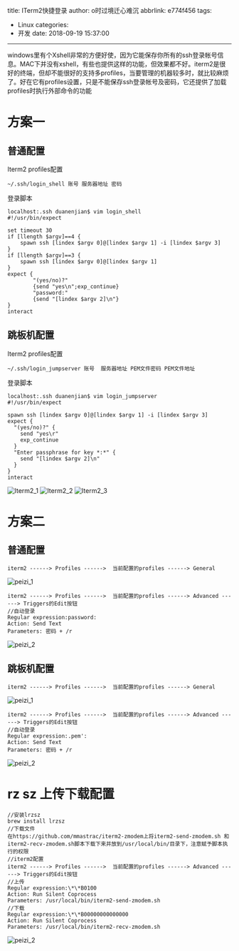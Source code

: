 title: ITerm2快捷登录
author: o时过境迁心难沉
abbrlink: e774f456
tags:
  - Linux
categories:
  - 开发
date: 2018-09-19 15:37:00
---
windows里有个Xshell非常的方便好使，因为它能保存你所有的ssh登录帐号信息。MAC下并没有xshell，有些也提供这样的功能，但效果都不好。iterm2是很好的终端，但却不能很好的支持多profiles，当要管理的机器较多时，就比较麻烦了。好在它有profiles设置，只是不能保存ssh登录帐号及密码，它还提供了加载profiles时执行外部命令的功能

<!-- more -->
# 方案一

## 普通配置

Iterm2 profiles配置
```
~/.ssh/login_shell 账号 服务器地址 密码
```
登录脚本
```
localhost:.ssh duanenjian$ vim login_shell 
#!/usr/bin/expect
 
set timeout 30
if [llength $argv]==4 {
	spawn ssh [lindex $argv 0]@[lindex $argv 1] -i [lindex $argv 3]
}
if [llength $argv]==3 {
	spawn ssh [lindex $argv 0]@[lindex $argv 1]
}
expect {
        "(yes/no)?"
        {send "yes\n";exp_continue}
        "password:"
        {send "[lindex $argv 2]\n"}
}
interact
```
## 跳板机配置
Iterm2 profiles配置
```
~/.ssh/login_jumpserver 账号  服务器地址 PEM文件密码 PEM文件地址
```
登录脚本
```
localhost:.ssh duanenjian$ vim login_jumpserver 
#!/usr/bin/expect

spawn ssh [lindex $argv 0]@[lindex $argv 1] -i [lindex $argv 3]
expect {
  "(yes/no)?" {
    send "yes\r"
    exp_continue
  }
  "Enter passphrase for key *:*" {
    send "[lindex $argv 2]\n"
  }
}
interact
```
![Iterm2_1](/images/iterm_1.png)
![Iterm2_2](/images/iterm_2.png)
![Iterm2_3](/images/iterm_3.png)

# 方案二

## 普通配置
```
iterm2 ------> Profiles ------>  当前配置的profiles ------> General
```
![peizi_1](/images/WX20180929-114509.png)

```
iterm2 ------> Profiles ------>  当前配置的profiles ------> Advanced ------> Triggers的Edit按钮
//自动登录
Regular expression:password:
Action: Send Text
Parameters: 密码 + /r
```
![peizi_2](/images/WX20180929-114601.png)
## 跳板机配置

```
iterm2 ------> Profiles ------>  当前配置的profiles ------> General
```
![peizi_1](/images/WX20180929-114636.png)

```
iterm2 ------> Profiles ------>  当前配置的profiles ------> Advanced ------> Triggers的Edit按钮
//自动登录
Regular expression:.pem':
Action: Send Text
Parameters: 密码 + /r
```
![peizi_2](/images/WX20180929-114701.png)

# rz sz 上传下载配置
```
//安装lrzsz
brew install lrzsz
//下载文件
在https://github.com/mmastrac/iterm2-zmodem上将iterm2-send-zmodem.sh 和 iterm2-recv-zmodem.sh脚本下载下来并放到/usr/local/bin/目录下，注意赋予脚本执行的权限
//iterm2配置
iterm2 ------> Profiles ------>  当前配置的profiles ------> Advanced ------> Triggers的Edit按钮
//上传
Regular expression:\*\*B0100
Action: Run Silent Coprocess
Parameters: /usr/local/bin/iterm2-send-zmodem.sh
//下载
Regular expression:\*\*B00000000000000
Action: Run Silent Coprocess
Parameters: /usr/local/bin/iterm2-recv-zmodem.sh
```
![peizi_2](/images/WX20180929-114701.png)